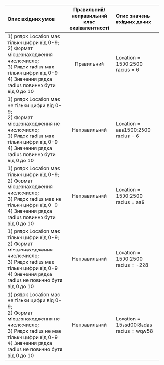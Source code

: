 |Опис вхідних умов|Правильний/неправильний <br> клас еквівалентності|Опис значень вхідних даних|
|:-|:-:|:-|
|1) рядок Location має тільки цифри від 0-9; <br> 2) Формат місцезнаходження число:число; <br> 3) Рядок radius має тільки цифри від 0-9 <br> 4) Значення рядка radius повинно бути від 0 до 10 |Правильний|Location  = 1500:2500 <br> radius = 6|
|1) рядок Location має не тільки цифри від 0-9; <br> 2) Формат місцезнаходження не число:число; <br> 3) Рядок radius має тільки цифри від 0-9 <br> 4) Значення рядка radius повинно бути від 0 до 10 |Неправильний|Location  = aaa1500:2500 <br> radius = 6|
|1) рядок Location має тільки цифри від 0-9; <br> 2) Формат місцезнаходження число:число; <br> 3) Рядок radius має не тільки цифри від 0-9 <br> 4) Значення рядка radius повинно бути від 0 до 10 |Неправильний|Location  = 1500:2500 <br> radius = aa6|
|1) рядок Location має тільки цифри від 0-9; <br> 2) Формат місцезнаходження число:число; <br> 3) Рядок radius має тільки цифри від 0-9 <br> 4) Значення рядка radius не повинно бути від 0 до 10 |Неправильний|Location  = 1500:2500 <br> radius = -228|
|1) рядок Location має не тільки цифри від 0-9; <br> 2) Формат місцезнаходження не число:число; <br> 3) Рядок radius не має тільки цифри від 0-9 <br> 4) Значення рядка radius не повинно бути від 0 до 10 |Неправильний|Location  = 15ssd00:8adas <br> radius = wqw58|

